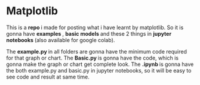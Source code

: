 # Matplotlib
<P> This is a <strong> repo </strong> i made for posting what i have learnt by matplotlib. So it is gonna have <strong> examples </strong>, <strong> basic models </strong> and these 2 things in <strong> jupyter notebooks </strong> (also available for google colab). </p>

<p> The <strong> example.py </strong> in all folders are gonna have the minimum code required for that graph or chart. The 
  <strong> Basic.py </strong> is gonna have the code, which is gonna make the graph or chart get complete look. The <strong> .ipynb </strong> is
 gonna have the both example.py and basic.py in jupyter notebooks, so it will be easy to see code and result at same time.</p>
